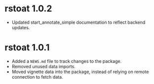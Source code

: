 # rstoat 1.0.2

* Updated start_annotate_simple documentation to reflect backend updates.

# rstoat 1.0.1

* Added a `NEWS.md` file to track changes to the package.
* Removed unused data imports.
* Moved vignette data into the package, instead of relying on remote connection to fetch data.
